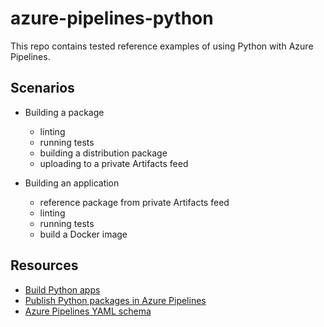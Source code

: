 # azure-pipelines-python

This repo contains tested reference examples of using Python with Azure Pipelines.

## Scenarios

- Building a package
    - linting
    - running tests
    - building a distribution package
    - uploading to a private Artifacts feed

- Building an application
    - reference package from private Artifacts feed
    - linting
    - running tests
    - build a Docker image

## Resources

- [Build Python apps](https://docs.microsoft.com/en-us/azure/devops/pipelines/languages/python?view=azure-devops)
- [Publish Python packages in Azure Pipelines](https://docs.microsoft.com/en-us/azure/devops/pipelines/artifacts/pypi?view=azure-devops&tabs=yaml)
- [Azure Pipelines YAML schema](https://docs.microsoft.com/en-us/azure/devops/pipelines/yaml-schema?view=azure-devops&tabs=schema)